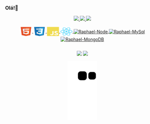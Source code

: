 ### Olá!👋

<div align="center">
  <a href="https://github.com/RaaphaelGomesS">
  <img width="42.5%" src="https://github-readme-stats.vercel.app/api?username=RaaphaelGomesS&theme=blueberry&show_icons=true&hide_border=false&count_private=true"/>
  <img width="45%" src="https://github-readme-streak-stats.herokuapp.com/?user=RaaphaelGomesS&theme=blueberry&hide_border=false"/>
  <img width="40%" src="https://github-readme-stats.vercel.app/api/top-langs/?username=RaaphaelGomesS&theme=blueberry&show_icons=true&hide_border=false&layout=compact"/>
</div>

<div align="center"><br>
  <img align="center" alt="Raphael-HTML" height="30" width="40" src="https://raw.githubusercontent.com/devicons/devicon/master/icons/html5/html5-original.svg">
  <img align="center" alt="Raphael-CSS" height="30" width="40" src="https://raw.githubusercontent.com/devicons/devicon/master/icons/css3/css3-original.svg">
  <img align="center" alt="Raphael-Js" height="30" width="40" src="https://raw.githubusercontent.com/devicons/devicon/master/icons/javascript/javascript-plain.svg">
<!--   <img align="center" alt="Raphael-TypeScrpt" height="30" width="40" src="https://cdn.worldvectorlogo.com/logos/typescript.svg"> -->
  <img align="center" alt="Raphael-React" height="30" width="40" src="https://raw.githubusercontent.com/devicons/devicon/master/icons/react/react-original.svg">
  <img align="center" alt="Raphael-Node" height="30" width="40" src="https://cdn.worldvectorlogo.com/logos/nodejs-icon.svg">
  <img align="center" alt="Raphael-MySql" height="35" width="35" src="https://cdn.worldvectorlogo.com/logos/mysql-6.svg">
  <img align="center" alt="Raphael-MongoDB" height="40" width="50" src="https://cdn.worldvectorlogo.com/logos/mongodb-icon-1.svg">
</div>

##

<div align="center"> 
  <a href = "mailto:raphaelgpraz20@gmail.com"><img src="https://img.shields.io/badge/-Gmail-%23333?style=for-the-badge&logo=gmail&logoColor=white" target="_blank"></a>
  <a href="https://www.linkedin.com/in/raphael-gomess" target="_blank"><img src="https://img.shields.io/badge/-LinkedIn-%230077B5?style=for-the-badge&logo=linkedin&logoColor=white" target="_blank"></a> 
 
  ![Snake animation](https://github.com/RaaphaelGomesS/RaaphaelGomesS/blob/output/github-contribution-grid-snake.svg)
 
</div>
  


